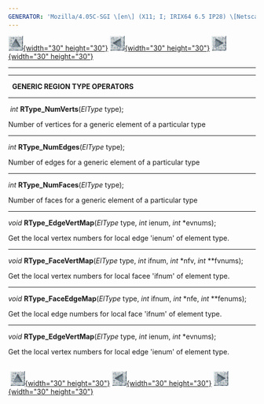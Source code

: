 ```yaml
---
GENERATOR: 'Mozilla/4.05C-SGI \[en\] (X11; I; IRIX64 6.5 IP28) \[Netscape\]'
---
```


[![](../images/arrow2.gif){width="30"
height="30"}](mstkla.html#GENERIC%20MESH%20REGION%20QUERIES:) [![](../images/arrow3.gif){width="30"
height="30"}](MeshVertex.html) [![](../images/arrow4.gif){width="30"
height="30"}](Geom.html)

------------------------------------------------------------------------

------------------------------------------------------------------------

  **GENERIC REGION TYPE OPERATORS**

------------------------------------------------------------------------

 *int* **RType\_NumVerts**(*ElType* type);

Number of vertices for a generic element of a particular type

------------------------------------------------------------------------

*int* **RType\_NumEdges**(*ElType* type);

Number of edges for a generic element of a particular type

------------------------------------------------------------------------

*int* **RType\_NumFaces**(*ElType* type);

Number of faces for a generic element of a particular type

------------------------------------------------------------------------

*void* **RType\_EdgeVertMap**(*ElType* type, *int* ienum, *int*
\*evnums);

Get the local vertex numbers for local edge 'ienum' of element type.

------------------------------------------------------------------------

*void* **RType\_FaceVertMap**(*ElType* type, *int* ifnum, *int* \*nfv,
*int* \*\*fvnums);

Get the local vertex numbers for local facee 'ifnum' of element type.

------------------------------------------------------------------------

*void* **RType\_FaceEdgeMap**(*ElType* type, *int* ifnum, *int* \*nfe,
*int* \*\*fenums);

Get the local edge numbers for local face 'ifnum' of element type.

------------------------------------------------------------------------

*void* **RType\_EdgeVertMap**(*ElType* type, *int* ienum, *int*
\*evnums);

Get the local vertex numbers for local edge 'ienum' of element type.\
 

 [![](../images/arrow2.gif){width="30"
height="30"}](mstkla.html#GENERIC%20MESH%20REGION%20QUERIES:) [![](../images/arrow3.gif){width="30"
height="30"}](MeshVertex.html) [![](../images/arrow4.gif){width="30"
height="30"}](Geom.html)
